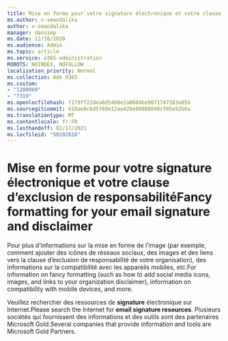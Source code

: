 ```yaml
---
title: Mise en forme pour votre signature électronique et votre clause d’exclusion de responsabilité
ms.author: v-smandalika
author: v-smandalika
manager: dansimp
ms.date: 12/18/2020
ms.audience: Admin
ms.topic: article
ms.service: o365-administration
ROBOTS: NOINDEX, NOFOLLOW
localization_priority: Normal
ms.collection: Adm_O365
ms.custom:
- "1200009"
- "7310"
ms.openlocfilehash: f179ff22dea8d5460e2a0604be9071747383e05b
ms.sourcegitcommit: 616ae0cbd5769e12ae428e00088840cf05e52b6a
ms.translationtype: MT
ms.contentlocale: fr-FR
ms.lasthandoff: 02/17/2021
ms.locfileid: "50282818"
---
```

# <a name="fancy-formatting-for-your-email-signature-and-disclaimer"></a><span data-ttu-id="92672-102">Mise en forme pour votre signature électronique et votre clause d’exclusion de responsabilité</span><span class="sxs-lookup"><span data-stu-id="92672-102">Fancy formatting for your email signature and disclaimer</span></span>
<span data-ttu-id="92672-103">Pour plus d’informations sur la mise en forme de l’image (par exemple, comment ajouter des icônes de réseaux sociaux, des images et des liens vers la clause d’exclusion de responsabilité de votre organisation), des informations sur la compatibilité avec les appareils mobiles, etc.</span><span class="sxs-lookup"><span data-stu-id="92672-103">For information on fancy formatting (such as how to add social media icons, images, and links to your organization disclaimer), information on compatibility with mobile devices, and more.</span></span>

<span data-ttu-id="92672-104">Veuillez rechercher des ressources de **signature** électronique sur Internet.</span><span class="sxs-lookup"><span data-stu-id="92672-104">Please search the Internet for **email signature resources**.</span></span> <span data-ttu-id="92672-105">Plusieurs sociétés qui fournissent des informations et des outils sont des partenaires Microsoft Gold.</span><span class="sxs-lookup"><span data-stu-id="92672-105">Several companies that provide information and tools are Microsoft Gold Partners.</span></span>
